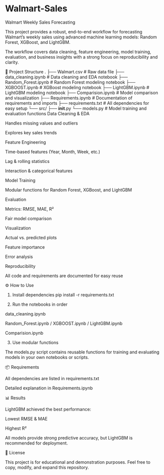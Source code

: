 # Walmart-Sales
Walmart Weekly Sales Forecasting

This project provides a robust, end-to-end workflow for forecasting Walmart’s weekly sales using advanced machine learning models: Random Forest, XGBoost, and LightGBM.

The workflow covers data cleaning, feature engineering, model training, evaluation, and business insights with a strong focus on reproducibility and clarity.

📂 Project Structure
.
├── Walmart.csv                # Raw data file
├── data_cleaning.ipynb        # Data cleaning and EDA notebook
├── Random_Forest.ipynb        # Random Forest modeling notebook
├── XGBOOST.ipynb              # XGBoost modeling notebook
├── LightGBM.ipynb             # LightGBM modeling notebook
├── Comparision.ipynb          # Model comparison and visualization
├── Requirements.ipynb         # Documentation of requirements and imports
├── requirements.txt           # All dependencies for easy setup
└── src/
    ├── __init__.py
    └── models.py              # Model training and evaluation functions
Data Cleaning & EDA

Handles missing values and outliers

Explores key sales trends

Feature Engineering

Time-based features (Year, Month, Week, etc.)

Lag & rolling statistics

Interaction & categorical features

Model Training

Modular functions for Random Forest, XGBoost, and LightGBM

Evaluation

Metrics: RMSE, MAE, R²

Fair model comparison

Visualization

Actual vs. predicted plots

Feature importance

Error analysis

Reproducibility

All code and requirements are documented for easy reuse

⚙️ How to Use
1. Install dependencies
pip install -r requirements.txt

2. Run the notebooks in order

data_cleaning.ipynb

Random_Forest.ipynb / XGBOOST.ipynb / LightGBM.ipynb

Comparision.ipynb

3. Use modular functions

The models.py script contains reusable functions for training and evaluating models in your own notebooks or scripts.

📦 Requirements

All dependencies are listed in requirements.txt

Detailed explanation in Requirements.ipynb

📊 Results

LightGBM achieved the best performance:

Lowest RMSE & MAE

Highest R²

All models provide strong predictive accuracy, but LightGBM is recommended for deployment.

📜 License

This project is for educational and demonstration purposes.
Feel free to copy, modify, and expand this repository.
